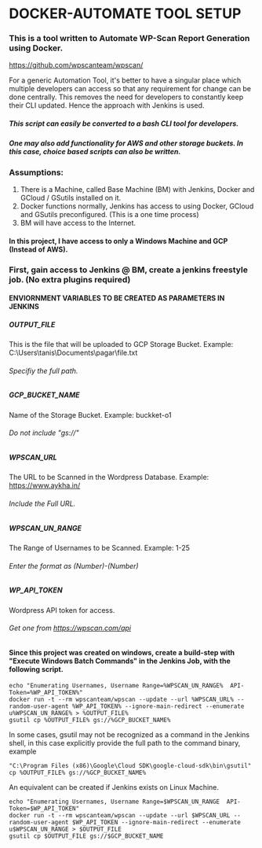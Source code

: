 # DOCKER-AUTOMATE TOOL SETUP 

### This is a tool written to Automate WP-Scan Report Generation using Docker. 
https://github.com/wpscanteam/wpscan/

For a generic Automation Tool, it's better to have a singular place which multiple developers can access so that any requirement for change can be done centrally. 
This removes the need for developers to constantly keep their CLI updated. 
Hence the approach with Jenkins is used. 

##### This script can easily be converted to a bash CLI tool for developers. 
##### One may also add functionality for AWS and other storage buckets. In this case, choice based scripts can also be written.

### Assumptions:

1. There is a Machine, called Base Machine (BM) with Jenkins, Docker and GCloud / GSutils installed on it.  
2. Docker functions normally, Jenkins has access to using Docker, GCloud and GSutils preconfigured. (This is a one time process) 
3. BM will have access to the Internet.

#### In this project, I have access to only a Windows Machine and GCP (Instead of AWS). 

### First, gain access to Jenkins @ BM, create a jenkins freestyle job. (No extra plugins required)

#### ENVIORNMENT VARIABLES TO BE CREATED AS PARAMETERS IN JENKINS

##### OUTPUT_FILE
This is the file that will be uploaded to GCP Storage Bucket.
Example: C:\Users\tanis\Documents\pagar\file.txt
###### Specifiy the full path.

##### GCP_BUCKET_NAME
Name of the Storage Bucket.
Example: buckket-o1
###### Do not include "gs://" 

##### WPSCAN_URL
The URL to be Scanned in the Wordpress Database.
Example: https://www.aykha.in/
###### Include the Full URL.

##### WPSCAN_UN_RANGE
The Range of Usernames to be Scanned.
Example: 1-25
###### Enter the format as (Number)-(Number)

##### WP_API_TOKEN
Wordpress API token for access.
###### Get one from https://wpscan.com/api


#### Since this project was created on windows, create a build-step with "Execute Windows Batch Commands" in the Jenkins Job, with the following script.

```
echo "Enumerating Usernames, Username Range=%WPSCAN_UN_RANGE%  API-Token=%WP_API_TOKEN%"   
docker run -t --rm wpscanteam/wpscan --update --url %WPSCAN_URL% --random-user-agent %WP_API_TOKEN% --ignore-main-redirect --enumerate u%WPSCAN_UN_RANGE% > %OUTPUT_FILE%
gsutil cp %OUTPUT_FILE% gs://%GCP_BUCKET_NAME%
```

In some cases, gsutil may not be recognized as a command in the Jenkins shell, in this case explicitly provide the full path to the command binary, example
```
"C:\Program Files (x86)\Google\Cloud SDK\google-cloud-sdk\bin\gsutil" cp %OUTPUT_FILE% gs://%GCP_BUCKET_NAME%
```

An equivalent can be created if Jenkins exists on Linux Machine. 

```
echo "Enumerating Usernames, Username Range=$WPSCAN_UN_RANGE  API-Token=$WP_API_TOKEN"   
docker run -t --rm wpscanteam/wpscan --update --url $WPSCAN_URL --random-user-agent $WP_API_TOKEN --ignore-main-redirect --enumerate u$WPSCAN_UN_RANGE > $OUTPUT_FILE
gsutil cp $OUTPUT_FILE gs://$GCP_BUCKET_NAME
```


